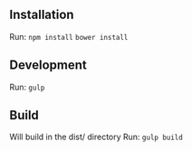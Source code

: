 ## Installation
Run:
`npm install`
`bower install`
## Development
Run:
`gulp`
## Build
Will build in the dist/ directory
Run:
`gulp build`
